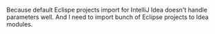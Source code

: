 Because default Eclispe projects import for IntelliJ Idea doesn't handle parameters well. And I need to import bunch of Eclipse projects to Idea modules.